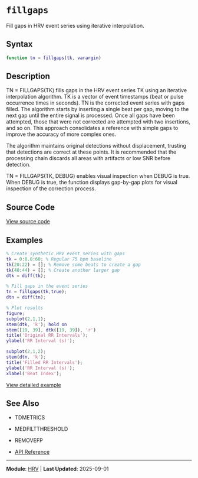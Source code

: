 # `fillgaps`

Fill gaps in HRV event series using iterative interpolation.

## Syntax

```matlab
function tn = fillgaps(tk, varargin)
```

## Description

TN = FILLGAPS(TK) fills gaps in the HRV event series TK using an iterative interpolation algorithm. TK is a vector of event timestamps (beat or pulse occurrence times in seconds). TN is the corrected event series with gaps filled. The algorithm starts by inserting a single beat per gap, moving to the next gap until the entire signal is processed. Once all gaps have been attempted, those that were not corrected are attempted with two insertions, and so on. This approach consolidates a reference with simple gaps to improve the accuracy of more complex ones.

The algorithm maintains original detections without displacement, trusting that detections are correct at these points. It is recommended that the processing chain discards all areas with artifacts or low SNR before detection.

TN = FILLGAPS(TK, DEBUG) enables visual inspection when DEBUG is true. When DEBUG is true, the function displays gap-by-gap plots for visual inspection of the correction process.

## Source Code

[View source code](https://github.com/BSICoS/biosigmat/tree/main/src/hrv/fillgaps.m)

## Examples

```matlab
% Create synthetic HRV event series with gaps
tk = 0:0.8:60; % Regular 75 bpm baseline
tk(20:22) = []; % Remove some beats to create a gap
tk(40:44) = []; % Create another larger gap
dtk = diff(tk);

% Fill gaps in the event series
tn = fillgaps(tk,true);
dtn = diff(tn);

% Plot results
figure;
subplot(2,1,1);
stem(dtk, 'k'); hold on
stem([19, 39], dtk([19, 39]), 'r')
title('Original RR Intervals');
ylabel('RR Interval (s)');

subplot(2,1,2);
stem(dtn, 'k');
title('Filled RR Intervals');
ylabel('RR Interval (s)');
xlabel('Beat Index');
```

[View detailed example](https://github.com/BSICoS/biosigmat/tree/main/examples/hrv/fillgapsExample.m)

## See Also

- TDMETRICS
- MEDFILTTHRESHOLD
- REMOVEFP

- [API Reference](../index.md)

---

**Module**: [HRV](index.md) | **Last Updated**: 2025-09-01
